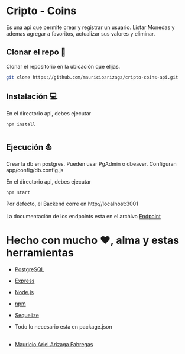 # Cripto - Coins 

Es una api que permite crear y registrar un usuario. Listar Monedas y ademas agregar a favoritos, actualizar sus valores y eliminar.

## Clonar el repo :floppy_disk:

Clonar el repositorio en la ubicación que elijas.

```bash
git clone https://github.com/mauricioarizaga/cripto-coins-api.git
```

## Instalación :computer:

En el directorio api, debes ejecutar

```bash
npm install
```

## Ejecución :boat:

Crear la db en postgres. Pueden usar PgAdmin o dbeaver.
Configuran app/config/db.config.js

En el directorio api, debes ejecutar

```bash
npm start
```

Por defecto, el Backend corre en http://localhost:3001
<br><br>
La documentación de los endpoints esta en el archivo [Endpoint](endpoints.md)

# Hecho con mucho :heart:, alma y estas herramientas 

* [PostgreSQL](https://www.postgresql.org/)
* [Express](https://expressjs.com/)
* [Node.js](https://nodejs.org/en/)
* [npm](https://www.npmjs.com/)
* [Sequelize](https://sequelize.org/)
* Todo lo necesario esta en package.json
<br><br>


* [Mauricio Ariel Arizaga Fabregas](https://www.linkedin.com/in/mauricioarielarizaga/)

